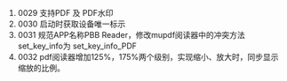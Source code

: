 1. 0029 支持PDF 及 PDF水印
2. 0030 启动时获取设备唯一标示
3. 0031 规范APP名称PBB Reader，修改mupdf阅读器中的冲突方法set_key_info为 set_key_info_PDF 
4. 0032 pdf阅读器增加125%，175%两个级别，实现缩小、放大时，同步显示缩放的比例。

